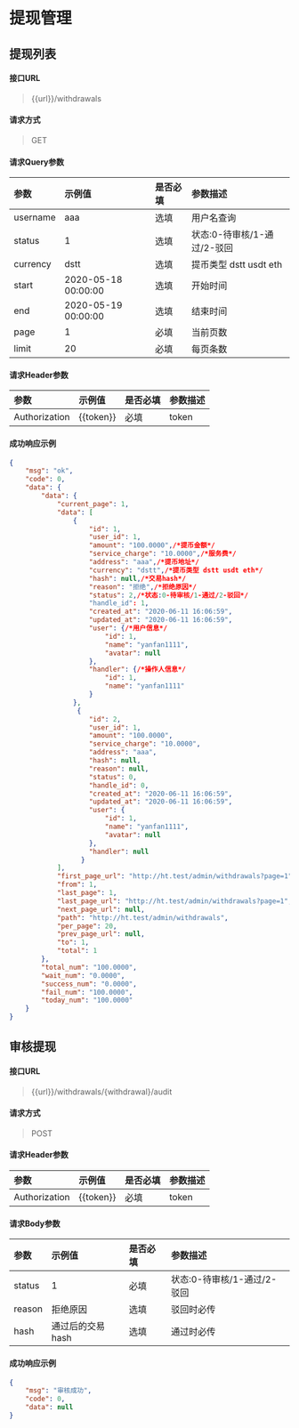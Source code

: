 # 提现管理

## 提现列表

#### 接口URL
> {{url}}/withdrawals

#### 请求方式
> GET

#### 请求Query参数

| 参数        | 示例值   | 是否必填   |  参数描述  |
| :--------   | :-----  | :-----  | :----  |
| username     | aaa | 选填 | 用户名查询 |
| status     | 1 | 选填 | 状态:0-待审核/1-通过/2-驳回 |
| currency     | dstt | 选填 | 提币类型 dstt usdt eth |
| start     | 2020-05-18 00:00:00 | 选填 | 开始时间 |
| end     | 2020-05-19 00:00:00 | 选填 | 结束时间 |
| page     | 1 | 必填 | 当前页数 |
| limit     | 20 | 必填 | 每页条数 |


#### 请求Header参数

| 参数        | 示例值   | 是否必填   |  参数描述  |
| :--------   | :-----  | :-----  | :----  |
| Authorization     | {{token}} |  必填 | token |


#### 成功响应示例
```json
{
    "msg": "ok",
    "code": 0,
    "data": {
        "data": {
            "current_page": 1,
            "data": [
                {
                    "id": 1,
                    "user_id": 1,
                    "amount": "100.0000",/*提币金额*/
                    "service_charge": "10.0000",/*服务费*/
                    "address": "aaa",/*提币地址*/
                    "currency": "dstt",/*提币类型 dstt usdt eth*/
                    "hash": null,/*交易hash*/
                    "reason": "拒绝",/*拒绝原因*/
                    "status": 2,/*状态:0-待审核/1-通过/2-驳回*/
                    "handle_id": 1,
                    "created_at": "2020-06-11 16:06:59",
                    "updated_at": "2020-06-11 16:06:59",
                    "user": {/*用户信息*/
                        "id": 1,
                        "name": "yanfan1111",
                        "avatar": null
                    },
                    "handler": {/*操作人信息*/
                        "id": 1,
                        "name": "yanfan1111"
                    }
                },
                 {
                    "id": 2,
                    "user_id": 1,
                    "amount": "100.0000",
                    "service_charge": "10.0000",
                    "address": "aaa",
                    "hash": null,
                    "reason": null,
                    "status": 0,
                    "handle_id": 0,
                    "created_at": "2020-06-11 16:06:59",
                    "updated_at": "2020-06-11 16:06:59",
                    "user": {
                        "id": 1,
                        "name": "yanfan1111",
                        "avatar": null
                    },
                    "handler": null
                  }
            ],
            "first_page_url": "http://ht.test/admin/withdrawals?page=1",
            "from": 1,
            "last_page": 1,
            "last_page_url": "http://ht.test/admin/withdrawals?page=1",
            "next_page_url": null,
            "path": "http://ht.test/admin/withdrawals",
            "per_page": 20,
            "prev_page_url": null,
            "to": 1,
            "total": 1
        },
        "total_num": "100.0000",
        "wait_num": "0.0000",
        "success_num": "0.0000",
        "fail_num": "100.0000",
        "today_num": "100.0000"
    }
}
```



## 审核提现

#### 接口URL
> {{url}}/withdrawals/{withdrawal}/audit

#### 请求方式
> POST

#### 请求Header参数

| 参数        | 示例值   | 是否必填   |  参数描述  |
| :--------   | :-----  | :-----  | :----  |
| Authorization     | {{token}} |  必填 | token |

#### 请求Body参数

| 参数        | 示例值   | 是否必填   |  参数描述  |
| :--------   | :-----  | :-----  | :----  |
| status     | 1|  必填 | 状态:0-待审核/1-通过/2-驳回 |
| reason     | 拒绝原因 |  选填 | 驳回时必传 |
| hash     | 通过后的交易hash |  选填 | 通过时必传 |

#### 成功响应示例
```json
{
	"msg": "审核成功",
	"code": 0,
	"data": null
}
```